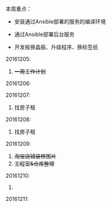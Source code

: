 本周重点：

* 安装通过Ansible部署的服务的编译环境

* 通过Ansible部署后台服务

* 开发板换晶振、升级程序、换标签纸


20161205:

1. ~~一周工作计划~~

20161206:

20161207:

1. 找房子租


20161208:

1.  找房子租


20161209:

1. ~~淘宝店铺装修图片~~
2. ~~工程室&仓库整理~~

20161210:

1. 


20161211:

